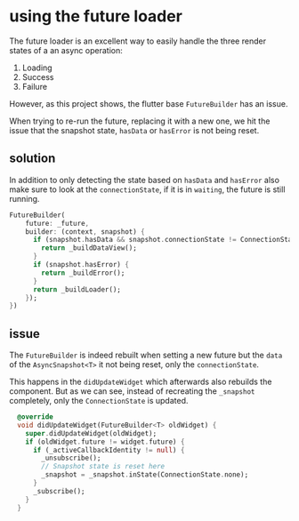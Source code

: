 # using the future loader

The future loader is an excellent way to easily handle the three render states of a an async operation:

1. Loading
2. Success
3. Failure

However, as this project shows, the flutter base `FutureBuilder` has an issue.

When trying to re-run the future, replacing it with a new one, we hit the issue that the snapshot state, `hasData` or `hasError` is not being reset.

## solution

In addition to only detecting the state based on `hasData` and `hasError` also make sure to look at the `connectionState`, if it is in `waiting`, the future is still running.

```dart
FutureBuilder(
    future: _future,
    builder: (context, snapshot) {
      if (snapshot.hasData && snapshot.connectionState != ConnectionState.waiting) {
        return _buildDataView();
      }
      if (snapshot.hasError) {
        return _buildError();
      }
      return _buildLoader();
    });
})
```    

## issue

The `FutureBuilder` is indeed rebuilt when setting a new future but the `data` of the `AsyncSnapshot<T>` it not being reset, only the `connectionState`.

This happens in the `didUpdateWidget` which afterwards also rebuilds the component. But as we can see, instead of recreating the `_snapshot` completely, only the `ConnectionState` is updated.

```dart
  @override
  void didUpdateWidget(FutureBuilder<T> oldWidget) {
    super.didUpdateWidget(oldWidget);
    if (oldWidget.future != widget.future) {
      if (_activeCallbackIdentity != null) {
        _unsubscribe();
        // Snapshot state is reset here
        _snapshot = _snapshot.inState(ConnectionState.none);
      }
      _subscribe();
    }
  }
```